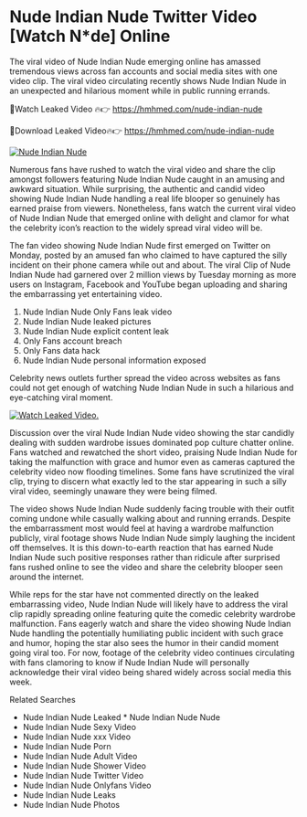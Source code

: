 ﻿# Nude Indian Nude Twitter Video [Watch N*de] Online

The viral video of ﻿Nude Indian Nude emerging online has amassed tremendous views across fan accounts and social media sites with one video clip. The viral video circulating recently shows ﻿Nude Indian Nude in an unexpected and hilarious moment while in public running errands. 

🔴Watch Leaked Video 🔥👉  https://hmhmed.com/nude-indian-nude 

🔴Download Leaked Video🔥👉  https://hmhmed.com/nude-indian-nude 

[![Nude Indian Nude](https://i.imgur.com/dJHk4Zq.gif)](https://hmhmed.com/nude-indian-nude)

Numerous fans have rushed to watch the viral video and share the clip amongst followers featuring ﻿Nude Indian Nude caught in an amusing and awkward situation. While surprising, the authentic and candid video showing ﻿Nude Indian Nude handling a real life blooper so genuinely has earned praise from viewers. Nonetheless, fans watch the current viral video of ﻿Nude Indian Nude that emerged online with delight and clamor for what the celebrity icon’s reaction to the widely spread viral video will be.

The fan video showing ﻿Nude Indian Nude first emerged on Twitter on Monday, posted by an amused fan who claimed to have captured the silly incident on their phone camera while out and about. The viral Clip of ﻿Nude Indian Nude had garnered over 2 million views by Tuesday morning as more users on Instagram, Facebook and YouTube began uploading and sharing the embarrassing yet entertaining video. 

1. ﻿Nude Indian Nude Only Fans leak video
2. ﻿Nude Indian Nude leaked pictures
3. ﻿Nude Indian Nude explicit content leak
4. Only Fans account breach
5. Only Fans data hack
6. ﻿Nude Indian Nude personal information exposed

Celebrity news outlets further spread the video across websites as fans could not get enough of watching ﻿Nude Indian Nude in such a hilarious and eye-catching viral moment. 

[![Watch Leaked Video.](https://miro.medium.com/v2/resize:fit:828/format:webp/1*cilzJN44JGOrTw9NJCrNHA.gif "Watch Leaked Video")](https://hmhmed.com/nude-indian-nude)

Discussion over the viral ﻿Nude Indian Nude video showing the star candidly dealing with sudden wardrobe issues dominated pop culture chatter online. Fans watched and rewatched the short video, praising ﻿Nude Indian Nude for taking the malfunction with grace and humor even as cameras captured the celebrity video now flooding timelines. Some fans have scrutinized the viral clip, trying to discern what exactly led to the star appearing in such a silly viral video, seemingly unaware they were being filmed.

The video shows ﻿Nude Indian Nude suddenly facing trouble with their outfit coming undone while casually walking about and running errands. Despite the embarrassment most would feel at having a wardrobe malfunction publicly, viral footage shows ﻿Nude Indian Nude simply laughing the incident off themselves. It is this down-to-earth reaction that has earned ﻿Nude Indian Nude such positive responses rather than ridicule after surprised fans rushed online to see the video and share the celebrity blooper seen around the internet.  

While reps for the star have not commented directly on the leaked embarrassing video, ﻿Nude Indian Nude will likely have to address the viral clip rapidly spreading online featuring quite the comedic celebrity wardrobe malfunction. Fans eagerly watch and share the video showing ﻿Nude Indian Nude handling the potentially humiliating public incident with such grace and humor, hoping the star also sees the humor in their candid moment going viral too. For now, footage of the celebrity video continues circulating with fans clamoring to know if ﻿Nude Indian Nude will personally acknowledge their viral video being shared widely across social media this week.

Related Searches
* ﻿Nude Indian Nude Leaked
﻿* Nude Indian Nude Nude
* ﻿Nude Indian Nude Sexy Video
* ﻿Nude Indian Nude xxx Video
* ﻿Nude Indian Nude Porn
* ﻿Nude Indian Nude Adult Video
* ﻿Nude Indian Nude Shower Video
* ﻿Nude Indian Nude Twitter Video
* ﻿Nude Indian Nude Onlyfans Video
* ﻿Nude Indian Nude Leaks
* ﻿Nude Indian Nude Photos